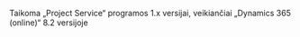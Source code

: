 Taikoma „Project Service“ programos 1.x versijai, veikiančiai „Dynamics 365 (online)“ 8.2 versijoje


